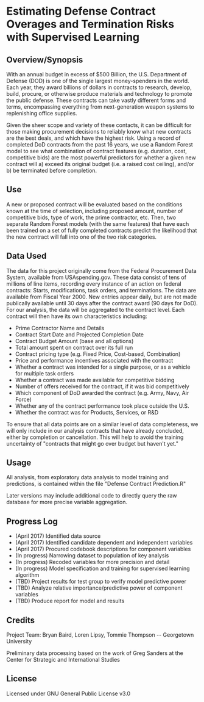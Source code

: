 # Estimating Defense Contract Overages and Termination Risks with Supervised Learning

## Overview/Synopsis
With an annual budget in excess of $500 Billion, the U.S. Department of Defense (DOD) is one of the single largest money-spenders in the world. Each year, they award billions of dollars in contracts to research, develop, build, procure, or otherwise produce materials and technology to promote the public defense. These contracts can take vastly different forms and terms, encompassing everything from next-generation weapon systems to replenishing office supplies.

Given the sheer scope and variety of these contacts, it can be difficult for those making procurement decisions to reliably know what new contracts are the best deals, and which have the highest risk. Using a record of completed DoD contracts from the past 16 years, we use a Random Forest model to see what combination of contract features (e.g. duration, cost, competitive bids) are the most powerful predictors for whether a given new contract will a) exceed its original budget (i.e. a raised cost ceiling), and/or b) be terminated before completion.


## Use
A new or proposed contract will be evaluated based on the conditions known at the time of selection, including proposed amount, number of competitive bids, type of work, the prime contractor, etc. Then, two separate Random Forest models (with the same features) that have each been trained on a set of fully completed contracts predict the likelihood that the new contract will fall into one of the two risk categories.

## Data Used
The data for this project originally come from the Federal Procurement Data System, available from USAspending.gov. These data consist of tens of millions of line items, recording every instance of an action on federal contracts: Starts, modifications, task orders, and terminations. The data are available from Fiscal Year 2000. New entries appear daily, but are not made publically available until 30 days after the contract award (90 days for DoD). For our analysis, the data will be aggregated to the contract level. Each contract will then have its own characteristics including:

* Prime Contractor Name and Details
* Contract Start Date and Projected Completion Date
* Contract Budget Amount (base and all options)
* Total amount spent on contract over its full run
* Contract pricing type (e.g. Fixed Price, Cost-based, Combination)
* Price and performance incentives associated with the contract
* Whether a contract was intended for a single purpose, or as a vehicle for multiple task
orders
* Whether a contract was made available for competitive bidding
* Number of offers received for the contract, if it was bid competitively
* Which component of DoD awarded the contract (e.g. Army, Navy, Air Force)
* Whether any of the contract performance took place outside the U.S.
* Whether the contract was for Products, Services, or R&D

To ensure that all data points are on a similar level of data completeness, we will only include in our analysis contracts that have already concluded, either by completion or cancellation. This will help to avoid the training uncertainty of "contracts that might go over budget but haven't yet."

## Usage
All analysis, from exploratory data analysis to model training and predictions, is contained within the file "Defense Contract Prediction.R"

Later versions may include additional code to directly query the raw database for more precise variable aggregation.

## Progress Log
* (April 2017) Identified data source
* (April 2017) Identified candidate dependent and independent variables
* (April 2017) Procured codebook descriptions for component variables
* (In progress) Narrowing dataset to population of key analysis
* (In progress) Recoded variables for more precision and detail
* (In progress) Model specification and training for supervised learning algorithm
* (TBD) Project results for test group to verify model predictive power
* (TBD) Analyze relative importance/predictive power of component variables
* (TBD) Produce report for model and results

## Credits
Project Team: Bryan Baird, Loren Lipsy, Tommie Thompson -- Georgetown University

Preliminary data processing based on the work of Greg Sanders at the Center for Strategic and International Studies

## License
Licensed under GNU General Public License v3.0